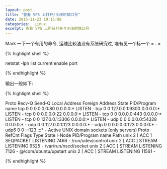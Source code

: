 ```yaml
---
layout: post
title: "查看 VPS 上打开/关闭的端口号"
date: 2015-11-23 19:15:08
categories:  Linux
excerpt: 查看 VPS 上所有打开与关闭的端口号
---
```

<!--more-->

Mark 一下一个有用的命令, 运维比较渣没有系统研究过, 唯有见一个标一个 = . =

{% highlight shell %}

netstat -lpn  list current enable port

{% endhighlight %}

输出一般如下:

{% highlight shell %}

Proto Recv-Q Send-Q Local Address           Foreign Address         State       PID/Program name
tcp        0      0 0.0.0.0:80              0.0.0.0:*               LISTEN      -
tcp        0      0 127.0.0.1:9300          0.0.0.0:*               LISTEN      -
tcp        0      0 0.0.0.0:22              0.0.0.0:*               LISTEN      -
tcp        0      0 0.0.0.0:443             0.0.0.0:*               LISTEN      -
tcp        0      0 127.0.0.1:3306          0.0.0.0:*               LISTEN      -
udp        0      0 0.0.0.0:54328           0.0.0.0:*                           -
udp        0      0 127.0.0.1:123           0.0.0.0:*                           -
udp        0      0 0.0.0.0:123             0.0.0.0:*                           -
udp6       0      0 :::123                  :::*                                -
Active UNIX domain sockets (only servers)
Proto RefCnt Flags       Type       State         I-Node   PID/Program name    Path
unix  2      [ ACC ]     SEQPACKET  LISTENING     7466     -                   /run/udev/control
unix  2      [ ACC ]     STREAM     LISTENING     9525     -                   /var/run/nscd/socket
unix  2      [ ACC ]     STREAM     LISTENING     7126     -                   @/com/ubuntu/upstart
unix  2      [ ACC ]     STREAM     LISTENING     11561    -

{% endhighlight %}
